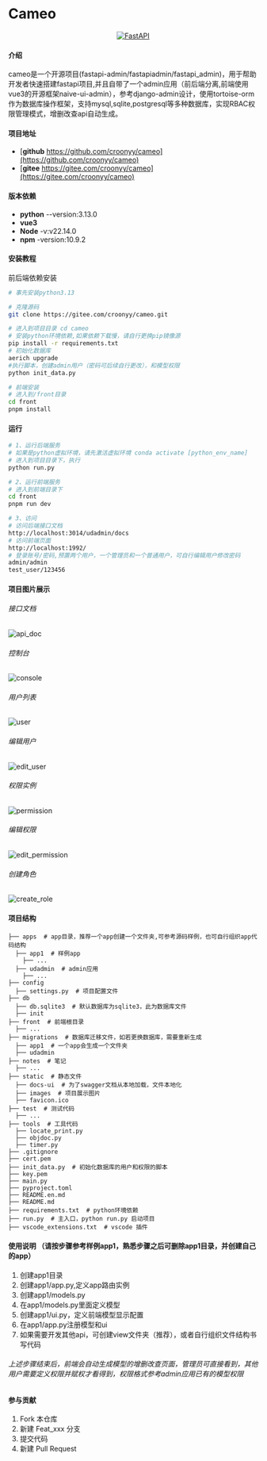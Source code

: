 # Cameo
<p align="center">
  <a href="#"><img src="static/images/account-logo.png" alt="FastAPI"></a>
</p>


#### 介绍
cameo是一个开源项目(fastapi-admin/fastapiadmin/fastapi_admin)，用于帮助开发者快速搭建fastapi项目,并且自带了一个admin应用（前后端分离,前端使用vue3的开源框架naive-ui-admin），参考django-admin设计，使用tortoise-orm作为数据库操作框架，支持mysql,sqlite,postgresql等多种数据库，实现RBAC权限管理模式，增删改查api自动生成。

#### 项目地址
- [__github__ https://github.com/croonyy/cameo](https://github.com/croonyy/cameo)
- [__gitee__ https://gitee.com/croonyy/cameo](https://gitee.com/croonyy/cameo)

#### 版本依赖
- __python__ --version:3.13.0
- __vue3__ 
- __Node__ -v:v22.14.0
- __npm__ -version:10.9.2

#### 安装教程

前后端依赖安装
```bash
# 事先安装python3.13

# 克隆源码
git clone https://gitee.com/croonyy/cameo.git

# 进入到项目目录 cd cameo
# 安装python环境依赖,如果依赖下载慢，请自行更换pip镜像源
pip install -r requirements.txt
# 初始化数据库
aerich upgrade
#执行脚本，创建admin用户（密码可后续自行更改），和模型权限
python init_data.py

# 前端安装
# 进入到/front目录
cd front
pnpm install


```
#### 运行
```bash
# 1、运行后端服务
# 如果是python虚拟环境，请先激活虚拟环境 conda activate [python_env_name]
# 进入到项目目录下，执行
python run.py

# 2、运行前端服务
# 进入到前端目录下
cd front
pnpm run dev

# 3、访问
# 访问后端接口文档
http://localhost:3014/udadmin/docs
# 访问前端页面
http://localhost:1992/
# 登录账号/密码,预置两个用户，一个管理员和一个普通用户，可自行编辑用户修改密码
admin/admin
test_user/123456
```

#### 项目图片展示
###### 接口文档
![api_doc](static/images/api_doc.png)
###### 控制台
![console](static/images/console.png)
###### 用户列表
![user](static/images/user.png)
###### 编辑用户
![edit_user](static/images/edit_user.png)
###### 权限实例
![permission](static/images/permission.png)
###### 编辑权限
![edit_permission](static/images/edit_permission.png)
###### 创建角色
![create_role](static/images/create_role.png)

#### 项目结构
```shell
├── apps  # app目录，推荐一个app创建一个文件夹,可参考源码样例，也可自行组织app代码结构
  ├── app1  # 样例app
    ├── ...
  ├── udadmin  # admin应用
    ├── ...
├── config
  ├── settings.py  # 项目配置文件
├── db
  ├── db.sqlite3  # 默认数据库为sqlite3，此为数据库文件
  ├── init
├── front  # 前端根目录
  ├── ...
├── migrations  # 数据库迁移文件，如若更换数据库，需要重新生成
  ├── app1  # 一个app会生成一个文件夹
  ├── udadmin
├── notes  # 笔记
  ├── ...
├── static  # 静态文件
  ├── docs-ui  # 为了swagger文档从本地加载，文件本地化
  ├── images  # 项目展示图片
  ├── favicon.ico
├── test  # 测试代码
  ├── ...
├── tools  # 工具代码
  ├── locate_print.py
  ├── objdoc.py
  ├── timer.py
├── .gitignore
├── cert.pem
├── init_data.py  # 初始化数据库的用户和权限的脚本
├── key.pem
├── main.py
├── pyproject.toml
├── README.en.md
├── README.md
├── requirements.txt  # python环境依赖
├── run.py  # 主入口，python run.py 启动项目
├── vscode_extensions.txt  # vscode 插件
```


#### 使用说明 （请按步骤参考样例app1，熟悉步骤之后可删除app1目录，并创建自己的app）

1.  创建app1目录
2.  创建app1/app.py,定义app路由实例
3.  创建app1/models.py
4.  在app1/models.py里面定义模型
5.  创建app1/ui.py，定义前端模型显示配置
6.  在app1/app.py注册模型和ui
7.  如果需要开发其他api，可创建view文件夹（推荐），或者自行组织文件结构书写代码

###### 上述步骤结束后，前端会自动生成模型的增删改查页面，管理员可直接看到，其他用户需要定义权限并赋权才看得到，权限格式参考admin应用已有的模型权限

#### 参与贡献

1.  Fork 本仓库
2.  新建 Feat_xxx 分支
3.  提交代码
4.  新建 Pull Request
